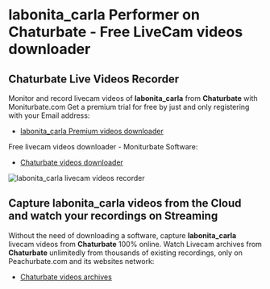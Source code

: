 # labonita_carla Performer on Chaturbate - Free LiveCam videos downloader

## Chaturbate Live Videos Recorder

Monitor and record livecam videos of **labonita_carla** from **Chaturbate** with Moniturbate.com
Get a premium trial for free by just and only registering with your Email address:
* [labonita_carla Premium videos downloader](https://moniturbate.com/request-demo-licence-key.html)

Free livecam videos downloader - Moniturbate Software:
* [Chaturbate videos downloader](https://moniturbate.com/moniturbate-download-software.html)

![labonita_carla livecam videos recorder](https://peachurnet.com/templates/moniturbate-software.png)


## Capture labonita_carla videos from the Cloud and watch your recordings on Streaming

Without the need of downloading a software, capture **labonita_carla** livecam videos from **Chaturbate** 100% online.
Watch Livecam archives from **Chaturbate** unlimitedly from thousands of existing recordings, only on Peachurbate.com and its websites network:
* [Chaturbate videos archives](https://peachurnet.com/)